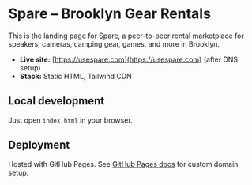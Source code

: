 # Spare – Brooklyn Gear Rentals

This is the landing page for Spare, a peer-to-peer rental marketplace for speakers, cameras, camping gear, games, and more in Brooklyn.

- **Live site:** [https://usespare.com](https://usespare.com) (after DNS setup)
- **Stack:** Static HTML, Tailwind CDN

## Local development
Just open `index.html` in your browser.

## Deployment
Hosted with GitHub Pages. See [GitHub Pages docs](https://pages.github.com/) for custom domain setup.
